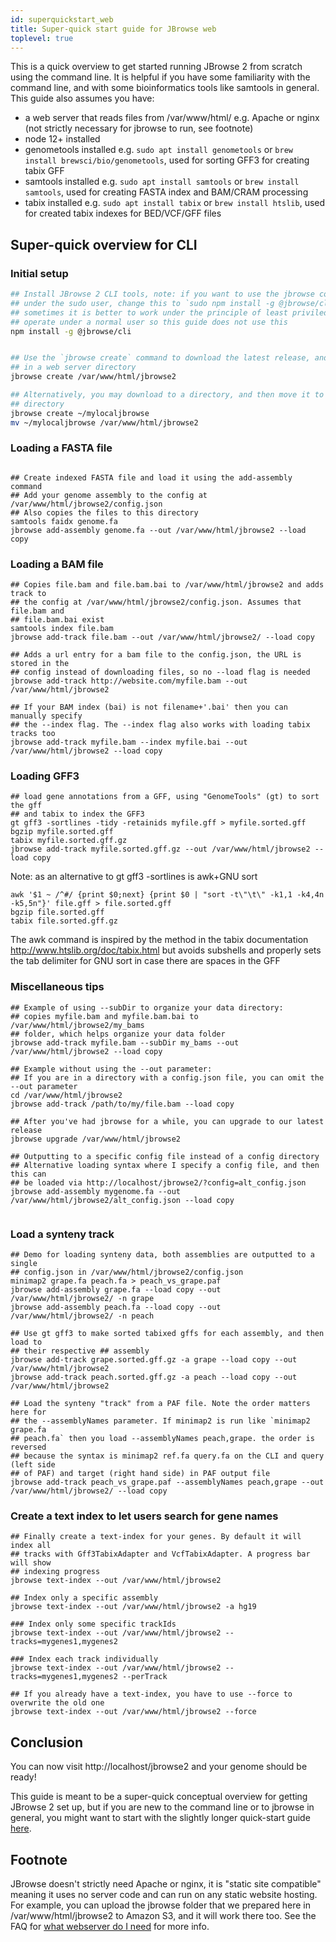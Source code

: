 ```yaml
---
id: superquickstart_web
title: Super-quick start guide for JBrowse web
toplevel: true
---
```


This is a quick overview to get started running JBrowse 2 from scratch using
the command line. It is helpful if you have some familiarity with the command
line, and with some bioinformatics tools like samtools in general. This guide
also assumes you have:

- a web server that reads files from /var/www/html/ e.g. Apache or nginx (not
  strictly necessary for jbrowse to run, see footnote)
- node 12+ installed
- genometools installed e.g. `sudo apt install genometools` or `brew install brewsci/bio/genometools`, used for sorting GFF3 for creating tabix GFF
- samtools installed e.g. `sudo apt install samtools` or `brew install samtools`, used for creating FASTA index and BAM/CRAM processing
- tabix installed e.g. `sudo apt install tabix` or `brew install htslib`, used
  for created tabix indexes for BED/VCF/GFF files

## Super-quick overview for CLI

### Initial setup

```bash
## Install JBrowse 2 CLI tools, note: if you want to use the jbrowse command
## under the sudo user, change this to `sudo npm install -g @jbrowse/cli`, but
## sometimes it is better to work under the principle of least priviledge and
## operate under a normal user so this guide does not use this
npm install -g @jbrowse/cli


## Use the `jbrowse create` command to download the latest release, and put it
## in a web server directory
jbrowse create /var/www/html/jbrowse2

## Alternatively, you may download to a directory, and then move it to the web
## directory
jbrowse create ~/mylocaljbrowse
mv ~/mylocaljbrowse /var/www/html/jbrowse2

```

### Loading a FASTA file

```

## Create indexed FASTA file and load it using the add-assembly command
## Add your genome assembly to the config at /var/www/html/jbrowse2/config.json
## Also copies the files to this directory
samtools faidx genome.fa
jbrowse add-assembly genome.fa --out /var/www/html/jbrowse2 --load copy
```

### Loading a BAM file

```
## Copies file.bam and file.bam.bai to /var/www/html/jbrowse2 and adds track to
## the config at /var/www/html/jbrowse2/config.json. Assumes that file.bam and
## file.bam.bai exist
samtools index file.bam
jbrowse add-track file.bam --out /var/www/html/jbrowse2/ --load copy

## Adds a url entry for a bam file to the config.json, the URL is stored in the
## config instead of downloading files, so no --load flag is needed
jbrowse add-track http://website.com/myfile.bam --out /var/www/html/jbrowse2

## If your BAM index (bai) is not filename+'.bai' then you can manually specify
## the --index flag. The --index flag also works with loading tabix tracks too
jbrowse add-track myfile.bam --index myfile.bai --out /var/www/html/jbrowse2 --load copy
```

### Loading GFF3

```
## load gene annotations from a GFF, using "GenomeTools" (gt) to sort the gff
## and tabix to index the GFF3
gt gff3 -sortlines -tidy -retainids myfile.gff > myfile.sorted.gff
bgzip myfile.sorted.gff
tabix myfile.sorted.gff.gz
jbrowse add-track myfile.sorted.gff.gz --out /var/www/html/jbrowse2 --load copy
```

Note: as an alternative to gt gff3 -sortlines is awk+GNU sort

```sh-session
awk '$1 ~ /^#/ {print $0;next} {print $0 | "sort -t\"\t\" -k1,1 -k4,4n -k5,5n"}' file.gff > file.sorted.gff
bgzip file.sorted.gff
tabix file.sorted.gff.gz
```

The awk command is inspired by the method in the tabix documentation
http://www.htslib.org/doc/tabix.html but avoids subshells and properly sets the
tab delimiter for GNU sort in case there are spaces in the GFF

### Miscellaneous tips

```
## Example of using --subDir to organize your data directory:
## copies myfile.bam and myfile.bam.bai to /var/www/html/jbrowse2/my_bams
## folder, which helps organize your data folder
jbrowse add-track myfile.bam --subDir my_bams --out /var/www/html/jbrowse2 --load copy

## Example without using the --out parameter:
## If you are in a directory with a config.json file, you can omit the --out parameter
cd /var/www/html/jbrowse2
jbrowse add-track /path/to/my/file.bam --load copy

## After you've had jbrowse for a while, you can upgrade to our latest release
jbrowse upgrade /var/www/html/jbrowse2

## Outputting to a specific config file instead of a config directory
## Alternative loading syntax where I specify a config file, and then this can
## be loaded via http://localhost/jbrowse2/?config=alt_config.json
jbrowse add-assembly mygenome.fa --out /var/www/html/jbrowse2/alt_config.json --load copy


```

### Load a synteny track

```
## Demo for loading synteny data, both assemblies are outputted to a single
## config.json in /var/www/html/jbrowse2/config.json
minimap2 grape.fa peach.fa > peach_vs_grape.paf
jbrowse add-assembly grape.fa --load copy --out /var/www/html/jbrowse2/ -n grape
jbrowse add-assembly peach.fa --load copy --out /var/www/html/jbrowse2/ -n peach

## Use gt gff3 to make sorted tabixed gffs for each assembly, and then load to
## their respective ## assembly
jbrowse add-track grape.sorted.gff.gz -a grape --load copy --out /var/www/html/jbrowse2
jbrowse add-track peach.sorted.gff.gz -a peach --load copy --out /var/www/html/jbrowse2

## Load the synteny "track" from a PAF file. Note the order matters here for
## the --assemblyNames parameter. If minimap2 is run like `minimap2 grape.fa
## peach.fa` then you load --assemblyNames peach,grape. the order is reversed
## because the syntax is minimap2 ref.fa query.fa on the CLI and query (left side
## of PAF) and target (right hand side) in PAF output file
jbrowse add-track peach_vs_grape.paf --assemblyNames peach,grape --out /var/www/html/jbrowse2/ --load copy
```

### Create a text index to let users search for gene names

```
## Finally create a text-index for your genes. By default it will index all
## tracks with Gff3TabixAdapter and VcfTabixAdapter. A progress bar will show
## indexing progress
jbrowse text-index --out /var/www/html/jbrowse2

## Index only a specific assembly
jbrowse text-index --out /var/www/html/jbrowse2 -a hg19

### Index only some specific trackIds
jbrowse text-index --out /var/www/html/jbrowse2 --tracks=mygenes1,mygenes2

### Index each track individually
jbrowse text-index --out /var/www/html/jbrowse2 --tracks=mygenes1,mygenes2 --perTrack

## If you already have a text-index, you have to use --force to overwrite the old one
jbrowse text-index --out /var/www/html/jbrowse2 --force

```

## Conclusion

You can now visit http://localhost/jbrowse2 and your genome should be ready!

This guide is meant to be a super-quick conceptual overview for getting JBrowse
2 set up, but if you are new to the command line or to jbrowse in general, you
might want to start with the slightly longer quick-start guide
[here](../quickstart_cli).

## Footnote

JBrowse doesn't strictly need Apache or nginx, it is "static site
compatible" meaning it uses no server code and can run on any static
website hosting. For example, you can upload the jbrowse folder that we
prepared here in /var/www/html/jbrowse2 to Amazon S3, and it will work there
too. See the FAQ for [what webserver do I
need](../faq#what-web-server-do-i-need-to-run-jbrowse-2) for more info.

